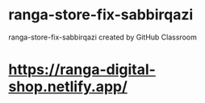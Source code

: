 # ranga-store-fix-sabbirqazi
ranga-store-fix-sabbirqazi created by GitHub Classroom
# https://ranga-digital-shop.netlify.app/

